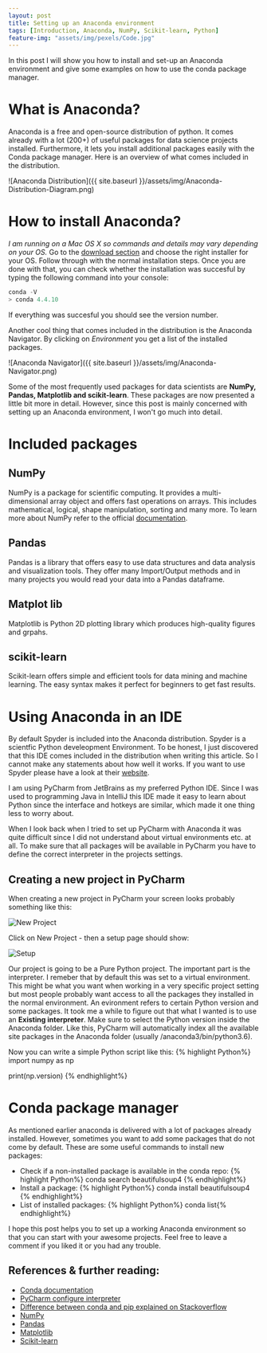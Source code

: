 ```yaml
---
layout: post
title: Setting up an Anaconda environment
tags: [Introduction, Anaconda, NumPy, Scikit-learn, Python]
feature-img: "assets/img/pexels/Code.jpg"
---
```

In this post I will show you how to install and set-up an Anaconda environment and give some examples on how to use the conda package manager. 

# What is Anaconda?
Anaconda is a free and open-source distribution of python. It comes already with a lot (200+) of useful packages for data science projects installed. Furthermore, it lets you install additional packages easily with the Conda package manager. 
Here is an overview of what comes included in the distribution. 

![Anaconda Distribution]({{ site.baseurl }}/assets/img/Anaconda-Distribution-Diagram.png)

# How to install Anaconda?
*I am running on a Mac OS X so commands and details may vary depending on your OS.*
Go to the [download section](https://www.anaconda.com/download) and choose the right installer for your OS. Follow through with the normal installation steps. Once you are done with that, you can check whether the installation was succesful by typing the following command into your console:
```python
conda -V
> conda 4.4.10
```
If everything was succesful you should see the version number.

Another cool thing that comes included in the distribution is the Anaconda Navigator. By clicking on *Environment* you get a list of the installed packages. 

![Anaconda Navigator]({{ site.baseurl }}/assets/img/Anaconda-Navigator.png)

Some of the most frequently used packages for data scientists are **NumPy, Pandas, Matplotlib and scikit-learn**. These packages are now presented a little bit more in detail. However, since this post is mainly concerned with setting up an Anaconda environment, I won't go much into detail. 

# Included packages
## NumPy
NumPy is a package for scientific computing. It provides a multi-dimensional array object and offers fast operations on arrays. This includes mathematical, logical, shape manipulation, sorting and many more. To learn more about NumPy refer to the official [documentation](https://docs.scipy.org/doc/numpy-1.13.0/reference/index.html).
## Pandas
Pandas is a library that offers easy to use data structures and data analysis and visualization tools. They offer many Import/Output methods and in many projects you would read your data into a Pandas dataframe. 
## Matplot lib
Matplotlib is Python 2D plotting library which produces high-quality figures and grpahs. 
## scikit-learn
Scikit-learn offers simple and efficient tools for data mining and machine learning. The easy syntax makes it perfect for beginners to get fast results. 

# Using Anaconda in an IDE
By default Spyder is included into the Anaconda distribution. Spyder is a scientfic Python develeopment Environment. To be honest, I just discovered that this IDE comes included in the distribution when writing this article. So I cannot make any statements about how well it works. If you want to use Spyder please have a look at their [website](https://pythonhosted.org/spyder/).

I am using PyCharm from JetBrains as my preferred Python IDE. Since I was used to programming Java in IntelliJ this IDE made it easy to learn about Python since the interface and hotkeys are similar, which made it one thing less to worry about. 

When I look back when I tried to set up PyCharm with Anaconda it was quite difficult since I did not understand about virtual environments etc. at all. To make sure that all packages will be available in PyCharm you have to define the correct interpreter in the projects settings. 

## Creating a new project in PyCharm
When creating a new project in PyCharm your screen looks probably something like this:

![New Project]({{site.baseurl}}/assets/img/new-project.png)

Click on New Project - then a setup page should show:

![Setup]({{site.baseurl}}/assets/img/set-environment.png)

Our project is going to be a Pure Python project. The important part is the interpreter. I remeber that by default this was set to a virtual environment. This might be what you want when working in a very specific project setting but most people probably want access to all the packages they installed in the normal environment. An evironment refers to certain Python version and some packages. It took me a while to figure out that what I wanted is to use an **Existing interpreter**. Make sure to select the Python version inside the Anaconda folder. Like this, PyCharm will automatically index all the available site packages in the Anaconda folder (usually /anaconda3/bin/python3.6). 

Now you can write a simple Python script like this:
{% highlight Python%}
import numpy as np

print(np.version)
{% endhighlight%}

# Conda package manager
As mentioned earlier anaconda is delivered with a lot of packages already installed. However, sometimes you want to add some packages that do not come by default. These are some useful commands to install new packages:
  * Check if a non-installed package is available in the conda repo: {% highlight Python%} conda search beautifulsoup4 {% endhighlight%}
  * Install a package: {% highlight Python%} conda install beautifulsoup4 {% endhighlight%}
  * List of installed packages: {% highlight Python%} conda list{% endhighlight%}

I hope this post helps you to set up a working Anaconda environment so that you can start with your awesome projects. Feel free to leave a comment if you liked it or you had any trouble. 

## References & further reading:
  * [Conda documentation](https://conda.io/docs/index.html) 
  * [PyCharm configure interpreter](https://www.jetbrains.com/help/pycharm/configuring-python-interpreter.html)
  * [Difference between conda and pip explained on Stackoverflow](https://stackoverflow.com/questions/20994716/what-is-the-difference-between-pip-and-conda)
  * [NumPy](http://www.numpy.org/)
  * [Pandas](https://pandas.pydata.org/)
  * [Matplotlib](https://matplotlib.org/)
  * [Scikit-learn](http://scikit-learn.org/stable/#)



